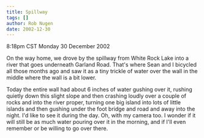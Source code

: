 ```yaml
---
title: Spillway
tags: []
author: Rob Nugen
date: 2002-12-30
---
```


<p class=date>8:18pm CST Monday 30 December 2002</p>

<p>On the way home, we drove by the spillway from White Rock Lake into
a river that goes underneath Garland Road.  That's where Sean and I
bicycled all those months ago and saw it as a tiny trickle of water
over the wall in the middle where the wall is a bit lower.</p>

<p>Today the entire wall had about 6 inches of water gushing over it,
rushing quietly down this slight slope and then crashing loudly over a
couple of rocks and into the river proper, turning one big island into
lots of little islands and then gushing under the foot bridge and road
and away into the night.  I'd like to see it during the day.  Oh, with
my camera too.  I wonder if it will still be as much water pouring
over it in the morning, and if I'll even remember or be willing to go
over there.</p>


